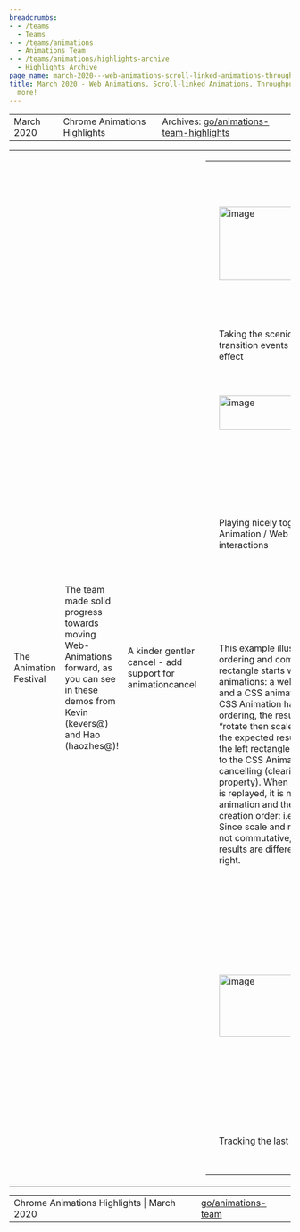 ```yaml
---
breadcrumbs:
- - /teams
  - Teams
- - /teams/animations
  - Animations Team
- - /teams/animations/highlights-archive
  - Highlights Archive
page_name: march-2020---web-animations-scroll-linked-animations-throughput-metrics-and-more
title: March 2020 - Web Animations, Scroll-linked Animations, Throughput Metrics and
  more!
---
```


<table>
<tr>

<td>March 2020</td>

<td>Chrome Animations Highlights</td>

<td>Archives: <a href="http://go/animations-team-highlights">go/animations-team-highlights</a></td>

</tr>
</table>

<table>
<tr>

<td>The Animation Festival</td>

<td>The team made solid progress towards moving Web-Animations forward, as you can see in these demos from Kevin (kevers@) and Hao (haozhes@)!</td>

<td>A kinder gentler cancel - add support for animationcancel</td>

<td><table></td>
<td><tr></td>

<td><td><img alt="image" src="https://lh5.googleusercontent.com/n-dDYATk36izRhk8Cz3rT5xe0LszrOxy-N912z4UE_mNyXXye1zW1yeEqfyi9Ab74tZkNrOPLhkeSXIsMMx5is5yKSy9LxB47Gf2yyNG7dqqCKzS0KNPbGqsVeWaKK3U0VZcDArE" height=132 width=272></td></td>

<td><td>This example illustrates using a combination of CSS animations and CSS transitions, getAnimations, commitStyles and animationcancel to smoothly reset the state of a cancelled CSS animation.</td></td>

<td><td>Performing a commit style prior to cancelling the animation prevents the animation from snapping back to the start position.</td></td>

<td><td>Within the animationcancel listener we can smoothly transition back to the starting point by triggering a CSS transition.</td></td>

<td><td>#box {</td></td>

<td><td> transition: transform 0.5s ease-in-out;</td></td>

<td><td>}</td></td>

<td><td>.slide {</td></td>

<td><td> animation: ...</td></td>

<td><td>}</td></td>

<td><td>document.addEventListener(</td></td>

<td><td> 'animationcancel', (evt) =&gt; {</td></td>

<td><td> if(evt.target != box) return;</td></td>

<td><td> // Smoothly transition back to</td></td>

<td><td> // starting point.</td></td>

<td><td> box.style.transform = 'none';</td></td>

<td><td>});</td></td>

<td><td>function slide() {</td></td>

<td><td> box.classList.add('slide');</td></td>

<td><td>}</td></td>

<td><td>function reset() {</td></td>

<td><td> document.getAnimations().</td></td>

<td><td> forEach(animation =&gt; {</td></td>

<td><td> animation.commitStyles();</td></td>

<td><td> animation.event.target.</td></td>

<td><td> classList.remove('slide');</td></td>

<td><td> });</td></td>

<td><td>}</td></td>

<td></tr></td>
<td><tr></td>

<td><td colspan=2>Taking the scenic route - fix CSS transition events after updating the effect</td></td>

<td></tr></td>
<td><tr></td>

<td><td><img alt="image" src="https://lh3.googleusercontent.com/h4X1AOZRN5TrzSKcCke98ILTBrzYtCcgQR2XwnDubxcZModEokR37BGkqacpWaFoPNSt7TdWsiDA25l8RgSVEYQsR4_ynoNVOsHPnb4dV3jh4JlywYBgArRAYwju_3xHNqJ8N5ib" height=61 width=265></td></td>

<td><td>This example demonstrates a means of customizing the path of a transition by replacing the keyframe effect.</td></td>

<td><td>After changing the effect, events still need to be directed to the original target. Previously, changing the effect resulted in dropping the transitionend or tansitioncancel event, which in turn broke the chain of transitions.</td></td>

<td><td>document.addEventListener(</td></td>

<td><td> 'transitionrun', (evt) =&gt; {</td></td>

<td><td> if (evt.propertyName !=='transform')</td></td>

<td><td> return; </td></td>

<td><td> const animation = circle.getAniamtions()</td></td>

<td><td> .find(anim =&gt;</td></td>

<td><td> anim.transitionProperty ===</td></td>

<td><td> 'transform');</td></td>

<td><td> animation.effect =</td></td>

<td><td> new KeyframeEffect(circle,</td></td>

<td><td> keyframes,</td></td>

<td><td> options);</td></td>

<td><td>});</td></td>

<td><td>document.addEventListener(</td></td>

<td><td> 'transitionend', (evt) =&gt; {</td></td>

<td><td> circle.style.opacity = 0;</td></td>

<td><td>});</td></td>

<td><td>// … wait until rendered … </td></td>

<td><td>circle.style.transform =</td></td>

<td><td> 'translateX(200px)';</td></td>

<td></tr></td>
<td><tr></td>

<td><td colspan=2>Playing nicely together - CSS Animation / Web Animation API interactions</td></td>

<td><td colspan=2><img alt="image" src="https://lh5.googleusercontent.com/AgXlDRi8AKQKKAxYgJ2SdFhDjIvVYtKe2d00lYtqS88DvxrkUUOP-rq7_X0dU9R6cSKKMgkQxiLA8JypElSTPRY5n35KlS5vP-UeTBEDOeksnGufimjfVM0G0fsMWQUfYybDnOLw" height=119 width=580></td></td>

<td><td colspan=2>This demo illustrates how AnimationEvent.updateTiming overrides properties set via CSS properties. The updateTiming API may be used to set/override one or more animation properties. A subsequent change via CSS animation properties must not replace values set via the API call. The override behavior is on a per-property basis.</td></td>

<td><td colspan=2>Resolve animation ordering issues with free vs markup bound animations</td></td>

<td><td colspan=2><img alt="image" src="https://lh4.googleusercontent.com/HNr4kbgj998Pe7W1MmP8PM7JvWnPhmOaezC3q4F8WJ7oX7F9LjJw2wm_6JCj3L4SNSWEMaipsGlOClXVyIapJJpv35kX8-zPpTuNiaNwScjH-jHxN0SnKbLrOuytmZrtuHadNNzv" height=249 width=453></td></td>

<td></tr></td>
<td><tr></td>

<td><td colspan=2>This example illustrates effect ordering and composite: add. Each rectangle starts with a pair of animations: a web animation (scale), and a CSS animation (rotation). As the CSS Animation has lower composite ordering, the resultant animation is “rotate then scale” which indicates the expected result from before. In the left rectangle, we grab a reference to the CSS Animation before cancelling (clearing the animation property). When the rotate animation is replayed, it is now a “free” animation and the ordering flips to be creation order: i.e. “scale then rotate”. Since scale and rotate operations are not commutative, we can find the end results are different from the left to right.</td></td>

<td><td colspan=2>--- To be continued ---</td></td>

<td><td colspan=2>Special thanks to Rob (flackr@) and Majid (majidvp@) who reviewed 40+ non-trivial patches for the excellent work.</td></td>

<td><td colspan=2>Scroll-linked Animations</td></td>

<td><td colspan=2>On the standardization front, Majid triaged all outstanding specification issues and identified <a href="https://github.com/w3c/csswg-drafts/milestone/6">12 of them</a> as P1 for the First Public Working Draft (FPWD). Rob proposed <a href="https://github.com/w3c/csswg-drafts/issues/4862">progress-based animations</a> for cleaner developer ergonomic (<a href="https://github.com/w3c/csswg-drafts/pull/4890">pull request</a>) getting rid of the arbitrary duration that is currently needed. And Olga (gerchiko@microsoft.com) drove the discussion on the inactive timeline spec <a href="https://github.com/w3c/csswg-drafts/issues/2066">issue</a> and proposed the timeline state <a href="https://edotor.net/">chart</a>.</td></td>

<td><td colspan=2>On the implementation side, this sprint Yi (yigu@) added support for running scroll-linked animations on the compositor to free them from the <a href="https://codepen.io/yigu/full/ExjJVQr">busy main thread</a>, Majid <a href="https://chromium-review.googlesource.com/c/chromium/src/+/2070673">landed</a> the initial patch IDL changes to support <a href="https://github.com/w3c/csswg-drafts/issues/4337">element-based scroll offset, and</a> Jordan (jortaylo@microsoft.com) added ScrollTimeline.phase which will be used specially to replace the fill mode.</td></td>

<td><td colspan=2><img alt="image" src="https://lh3.googleusercontent.com/1W1LxJTG6s7Znk7NhC_evWlDBQcxcSC9rAnT3iVPhyMDdFbte5t95MFGv5mjeeYcDgGpmKI40RVm370kDHCKlCKOYfXxtfiiSE5a5umWNf18l88HNyH5x0YvDSXJbww0hb_Jz1Oe" height=258 width=281><img alt="image" src="https://lh4.googleusercontent.com/Xj2XRYqsx2AL-quX7e2OYg3JmhJzzvONhBsZEPSImL_3HnP42tmS1hUn96J1RW1vi8wpDu-IfqAend__rYuE6Ulo1yYKrH0wc5RixwQ8t2USAzj6A3I4iHeyaSDkS4VyX4LfgSMQ" height=259 width=282></td></td>

<td><td colspan=2>Left: the animation becomes janky after adding artificial jank on the main thread.</td></td>

<td><td colspan=2>Right: the animation is composited therefore it’s still smooth with artificial jank.</td></td>

<td><td colspan=2>Finally after sprints of hard work on the rather complex problem, Olga landed the scroll snapshotting <a href="https://chromium-review.googlesource.com/c/chromium/src/+/2005629">work</a> to make the timeline invalidation correct and avoid<a href="https://docs.google.com/presentation/d/12UNGCTJybiL5gEMAGY2f-05WxXARvNz4k-RS02qgNuU/edit#slide=id.g740960215a_1_0"> potential layout cycles</a>. This was a ship-blocker! \\ o /</td></td>

<td><td colspan=2>Frame Throughput Metrics</td></td>

<td><td colspan=2>Xida (xidachen@) made solid progress on refining high-level metrics to measure renderer performance this sprint.</td></td>

<td><td colspan=2>Thread throughput unification</td></td>

<td></tr></td>
<td><tr></td>

<td><td><img alt="image" src="https://lh5.googleusercontent.com/C-IASVz_2FBnKTJAeqH9H1PNUdfRq8RQ2QOr_pA0cYTFOcR7lH8-voMoVsXMMVHTsLHyHI32FUJgNHXNpqOS6cUbDJQPfbymI9nkTUBOFz3P7t9HUspopVAOLvUIGYGsHXm0bG_K" height=112 width=187></td></td>

<td><td>Top: width animation runs on the main thread</td></td>

<td><td>Bottom: transform animation runs on compositor</td></td>

<td><td>When we have animations running on both main thread and compositor we used to report the one with worse throughput regardless. e.g. the transform animation’s throughput is ~98%; the width animation starts 3 seconds after and its throughput is ~10%. In the past we reported 10%. Now when we are not expecting to produce a main frame such as the first 3 seconds, we take the compositor throughput therefore the reported throughput is ~65%.</td></td>

<td></tr></td>
<td><tr></td>

<td><td colspan=2>Tracking the last frame</td></td>

<td><td colspan=2>It’s possible that after a BeginImpl\[Main\]Frame is reported, the tracker is scheduled to terminate. e.g. an impl-frame could have started right before a sequence stops such as the end of a touch scroll. We will completely lose track of it under such circumstances. With Xida’s <a href="https://chromium-review.googlesource.com/c/chromium/src/+/2079134">work</a>, we can now track the last BeginImplFrame and soon the last BeginMainFrame. </td></td>

<td></tr></td>
<td></table></td>

</tr>
</table>

<table>
<tr>

<td>Chrome Animations Highlights | March 2020</td>

<td><a href="http://go/animations-team">go/animations-team</a></td>

</tr>
</table>